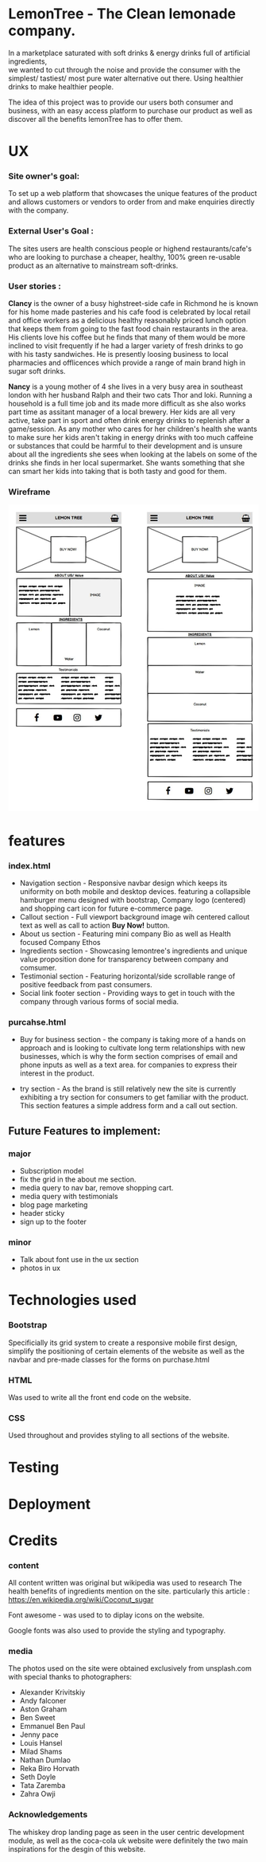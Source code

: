 # LemonTree - The Clean lemonade company.  

In a marketplace saturated with soft drinks & energy drinks full of artificial ingredients,  
we wanted to cut through the noise and provide the consumer with the simplest/ tastiest/ 
most pure water alternative out there. Using healthier drinks to make healthier people.

The idea of this project was to provide our users both consumer and business, with an 
easy access platform to purchase our product as well as discover all the benefits lemonTree has to offer them. 


# UX

### Site owner's goal: 

To set up a web platform that showcases the unique features of the product and allows customers or vendors to order from 
and make enquiries directly with the company. 

### External User's Goal :

The sites users are health conscious people or highend restaurants/cafe's who are looking to purchase a
cheaper, healthy, 100% green re-usable product as an alternative to mainstream soft-drinks.

### User stories :

**Clancy** is the owner of a busy highstreet-side cafe in Richmond he is known for his home made pasteries
and his cafe food is celebrated by local retail and office workers as a delicious healthy reasonably 
priced lunch option that keeps them from going to the fast food chain restaurants in the area. 
His clients love his coffee but he finds that many of them would be more inclined to visit frequently
if he had a larger variety of fresh drinks to go with his tasty sandwiches. He is presently loosing 
business to local pharmacies and offlicences which provide a range of main brand high in sugar soft drinks.

**Nancy** is a young mother of 4 she lives in a very busy area in southeast london with her husband Ralph and
their two cats Thor and loki. Running a household is a full time job and its made more difficult as she also
works part time as assitant manager of a local brewery. Her kids are all very active, take part in sport and 
often drink energy drinks to replenish after a game/session. As any mother who cares for her children's health 
she wants to make sure her kids aren't taking in energy drinks with too much caffeine or substances that could
be harmful to their development and is unsure about all the ingredients she sees when looking at the labels on
some of the drinks she finds in her local supermarket. She wants something that she can smart her kids into taking
that is both tasty and good for them.

### Wireframe

![Image of wireframe](assets/images/wireframe.jpg)

 # features

  ### index.html

 * Navigation section - Responsive navbar design which keeps its uniformity on both mobile and desktop devices.
                        featuring a collapsible hamburger menu designed with bootstrap, Company logo (centered)
                        and shopping cart icon for future e-commerce page.
 * Callout section - Full viewport background image wih centered callout text as well as call to action **Buy Now!** button.
 * About us section - Featuring mini company Bio as well as Health focused Company Ethos
 * Ingredients section - Showcasing lemontree's ingredients and unique value proposition done for transparency 
                        between company and comsumer. 
 * Testimonial section - Featuring horizontal/side scrollable range of positive feedback from past consumers.
 * Social link footer section - Providing ways to get in touch with the company through various forms of social media.

 ### purcahse.html

 * Buy for business section - the company is taking more of a hands on approach and is looking to cultivate long term 
 relationships with new businesses, which is why the form section comprises of email and phone inputs as well as a text area.
 for companies to express their interest in the product.


 * try section - As the brand is still relatively new the site is currently exhibiting a try section for consumers
 to get familiar with the product. This section features a simple address form and a call out section.

 ## Future Features to implement:

### major
 * Subscription model 
 * fix the grid in the about me section.
 * media query to nav bar, remove shopping cart.
 * media query with testimonials
 * blog page marketing
 * header sticky
 * sign up to the footer
 
 ### minor
 * Talk about font use in the ux section 
 * photos in ux 


# Technologies used
 
### Bootstrap
Specificially its grid system to create a responsive mobile first design, simplify the positioning of certain elements of the website as well as the navbar and pre-made classes for the forms on purchase.html

### HTML  
Was used to write all the front end code on the website.

### CSS 
Used throughout and provides styling to all sections of the website.

# Testing
# Deployment

# Credits

### content
All content written was original but wikipedia was used to research The health benefits of ingredients mention on the site.
particularly this article : https://en.wikipedia.org/wiki/Coconut_sugar

Font awesome - was used to to diplay icons on the website.

Google fonts was also used to provide the styling and typography. 

### media
The photos used on the site were obtained exclusively from unsplash.com 
with special thanks to photographers:
* Alexander Krivitskiy
* Andy falconer
* Aston Graham
* Ben Sweet
* Emmanuel Ben Paul
* Jenny pace 
* Louis Hansel
* Milad Shams
* Nathan Dumlao
* Reka Biro Horvath
* Seth Doyle
* Tata Zaremba
* Zahra Owji

### Acknowledgements

The whiskey drop landing page as seen in the user centric development module, as well as the coca-cola uk website were definitely the two main inspirations for the desgin of this website.
